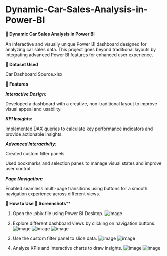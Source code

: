 # Dynamic-Car-Sales-Analysis-in-Power-BI

**🚗 Dynamic Car Sales Analysis in Power BI**

An interactive and visually unique Power BI dashboard designed for analyzing car sales data. This project goes beyond traditional layouts by integrating advanced Power BI features for enhanced user experience.

**📁 Dataset Used**

Car Dashboard Source.xlsx

**🔧 Features**

***Interactive Design:***

Developed a dashboard with a creative, non-traditional layout to improve visual appeal and usability.

***KPI Insights:***

Implemented DAX queries to calculate key performance indicators and provide actionable insights.

***Advanced Interactivity:***


Created custom filter panels.

Used bookmarks and selection panes to manage visual states and improve user control.

***Page Navigation:***

Enabled seamless multi-page transitions using buttons for a smooth navigation experience across different views.

**🚀 How to Use 📸 Screenshots****

1. Open the .pbix file using Power BI Desktop.
![image](https://github.com/user-attachments/assets/476ef302-d016-46d6-ac80-550ebb5285b6)

2. Explore different dashboard views by clicking on navigation buttons.
![image](https://github.com/user-attachments/assets/929b2a13-7e18-483c-92de-c5032fd65bed)
![image](https://github.com/user-attachments/assets/2a624d3c-9962-4ebe-9dcd-2003715cd8b0)
![image](https://github.com/user-attachments/assets/9805d89b-e016-40b8-8bc6-0625b172a949)

3. Use the custom filter panel to slice data.
![image](https://github.com/user-attachments/assets/e3ddc541-461f-44af-bf5f-4ae7745f7937)
![image](https://github.com/user-attachments/assets/f94e4521-5c6f-4d24-8f4a-dd57058a0bb3)

4. Analyze KPIs and interactive charts to draw insights.
![image](https://github.com/user-attachments/assets/d22ee943-54ac-4a2d-af00-ad5c8e0d717c)
![image](https://github.com/user-attachments/assets/e25de325-7ce7-4b5e-a776-03fd7ef75e2c)





